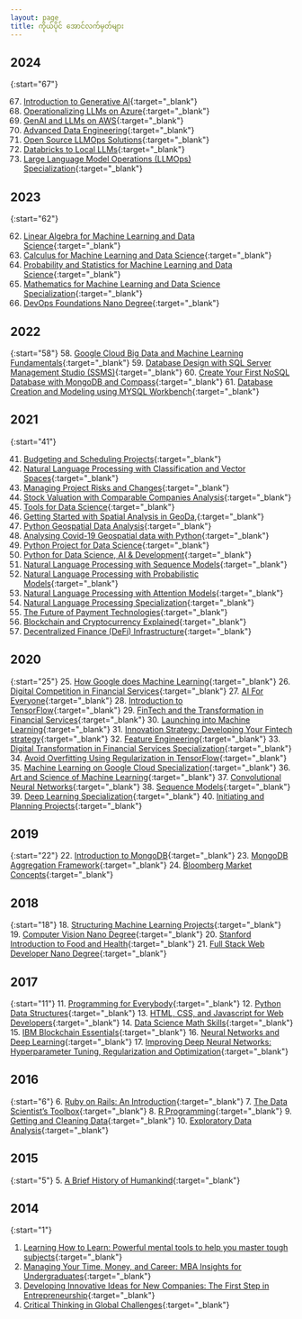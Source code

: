 ```yaml
---
layout: page
title: ကိုယ်ပိုင် အောင်လက်မှတ်များ
---
```


## 2024

{:start="67"}

67. [Introduction to Generative AI](https://www.coursera.org/account/accomplishments/certificate/JREEOCFK0JPN){:target="\_blank"}
68. [Operationalizing LLMs on Azure](https://www.coursera.org/account/accomplishments/certificate/2O8410PNY38V){:target="\_blank"}
69. [GenAI and LLMs on AWS](https://www.coursera.org/account/accomplishments/certificate/IUKVAFP9B9I4){:target="\_blank"}
70. [Advanced Data Engineering](https://www.coursera.org/account/accomplishments/certificate/FCBBRYQ1DSQJ){:target="\_blank"}
71. [Open Source LLMOps Solutions](https://www.coursera.org/account/accomplishments/certificate/O9972TQRHK5W){:target="\_blank"}
72. [Databricks to Local LLMs](https://www.coursera.org/account/accomplishments/certificate/KARJYVPJ3VK8){:target="\_blank"}
73. [Large Language Model Operations (LLMOps) Specialization](https://www.coursera.org/account/accomplishments/specialization/certificate/LS3E2X5NKHNA){:target="\_blank"}


## 2023 

{:start="62"}

62. [Linear Algebra for Machine Learning and Data Science](https://www.coursera.org/account/accomplishments/certificate/N26D2P6FG5ES){:target="\_blank"}
63. [Calculus for Machine Learning and Data Science](https://www.coursera.org/account/accomplishments/certificate/JW7S6YSVY9RD){:target="\_blank"}
64. [Probability and Statistics for Machine Learning and Data Science](https://www.coursera.org/account/accomplishments/certificate/N38SVJ5QFAL6){:target="\_blank"}
65. [Mathematics for Machine Learning and Data Science Specialization](https://www.coursera.org/account/accomplishments/specialization/certificate/7S466J8FQTDL){:target="\_blank"}
66. [DevOps Foundations Nano Degree](https://www.udacity.com/certificate/e/8c0fc744-cca1-11ed-9c17-cbdede8b15de){:target="\_blank"}

## 2022

{:start="58"}
58. [Google Cloud Big Data and Machine Learning Fundamentals](https://www.coursera.org/account/accomplishments/certificate/N3TCNV7ZGQ7S){:target="\_blank"}
59. [Database Design with SQL Server Management Studio (SSMS)](https://www.coursera.org/account/accomplishments/certificate/G6KTRT2YCEBK){:target="\_blank"}
60. [Create Your First NoSQL Database with MongoDB and Compass](https://www.coursera.org/account/accomplishments/certificate/ADHRJV3VKLUU){:target="\_blank"}
61. [Database Creation and Modeling using MYSQL Workbench](https://www.coursera.org/account/accomplishments/certificate/Y2QMVYAKX7SX){:target="\_blank"}


## 2021

{:start="41"}

41. [Budgeting and Scheduling Projects](https://www.coursera.org/account/accomplishments/certificate/LK4QAUPV25EP){:target="\_blank"}
42. [Natural Language Processing with Classification and Vector Spaces](https://www.coursera.org/account/accomplishments/certificate/TCY34AXUWS98){:target="\_blank"}
43. [Managing Project Risks and Changes](https://www.coursera.org/account/accomplishments/certificate/PUVEPH8HJFKE){:target="\_blank"}
44. [Stock Valuation with Comparable Companies Analysis](https://www.coursera.org/account/accomplishments/certificate/6Y5MTUSELQ6J){:target="\_blank"}
45. [Tools for Data Science](https://www.coursera.org/account/accomplishments/certificate/JN62YS9EMDQB){:target="\_blank"}
46. [Getting Started with Spatial Analysis in GeoDa,](https://www.coursera.org/account/accomplishments/certificate/38WBNK7X9QR6){:target="\_blank"}
47. [Python Geospatial Data Analysis](https://www.coursera.org/account/accomplishments/certificate/8D8FJ8C392HB){:target="\_blank"}
48. [Analysing Covid-19 Geospatial data with Python](https://www.coursera.org/account/accomplishments/certificate/VQF2N2YLQ39R){:target="\_blank"}
49. [Python Project for Data Science](https://www.coursera.org/account/accomplishments/certificate/YGCWV32C9PBH){:target="\_blank"}
50. [Python for Data Science, AI & Development](https://www.coursera.org/account/accomplishments/certificate/WLBJQG5NJWFT){:target="\_blank"}
51. [Natural Language Processing with Sequence Models](https://www.coursera.org/account/accomplishments/certificate/XQMFFRY9BW5A){:target="\_blank"}
52. [Natural Language Processing with Probabilistic Models](https://www.coursera.org/account/accomplishments/certificate/J6J5C5HUQ2AT){:target="\_blank"}
53. [Natural Language Processing with Attention Models](https://www.coursera.org/account/accomplishments/certificate/ALEXUD2QT7ER){:target="\_blank"}
54. [Natural Language Processing Specialization](https://www.coursera.org/account/accomplishments/specialization/certificate/QA3SAR3KF7QR){:target="\_blank"}
55. [The Future of Payment Technologies](https://www.coursera.org/account/accomplishments/certificate/NGXW8ARA8EBS){:target="\_blank"}
56. [Blockchain and Cryptocurrency Explained](https://www.coursera.org/account/accomplishments/certificate/RMXT3PPUD4VS){:target="\_blank"}
57. [Decentralized Finance (DeFi) Infrastructure](https://www.coursera.org/account/accomplishments/certificate/62TBG2MQ2RZM){:target="\_blank"}


## 2020

{:start="25"}
25. [How Google does Machine Learning](https://www.coursera.org/account/accomplishments/certificate/HWURNNW2UYZA){:target="\_blank"}
26. [Digital Competition in Financial Services](https://www.coursera.org/account/accomplishments/certificate/N76A3FB3NVK5){:target="\_blank"}
27. [AI For Everyone](https://www.coursera.org/account/accomplishments/certificate/5M3T59YYAAS2){:target="\_blank"}
28. [Introduction to TensorFlow](https://www.coursera.org/account/accomplishments/certificate/W6CSTBZ42Y48){:target="\_blank"}
29. [FinTech and the Transformation in Financial Services](https://www.coursera.org/account/accomplishments/certificate/5RDAGRS88M73){:target="\_blank"}
30. [Launching into Machine Learning](https://www.coursera.org/account/accomplishments/certificate/BMY6PLWW9JAS){:target="\_blank"}
31. [Innovation Strategy: Developing Your Fintech strategy](https://www.coursera.org/account/accomplishments/certificate/UVY6DQJJT73C){:target="\_blank"}
32. [Feature Engineering](https://www.coursera.org/account/accomplishments/certificate/X6UFA2XYVJMU){:target="\_blank"}
33. [Digital Transformation in Financial Services Specialization](https://www.coursera.org/account/accomplishments/specialization/certificate/ULJNYZAVA936){:target="\_blank"}
34. [Avoid Overfitting Using Regularization in TensorFlow](https://www.coursera.org/account/accomplishments/certificate/B4QJBF2UXFQU){:target="\_blank"}
35. [Machine Learning on Google Cloud Specialization](https://www.coursera.org/account/accomplishments/specialization/certificate/HVL3VQBL8QEY){:target="\_blank"}
36. [Art and Science of Machine Learning](https://www.coursera.org/account/accomplishments/certificate/P5346QBMQEB4){:target="\_blank"}
37. [Convolutional Neural Networks](https://www.coursera.org/account/accomplishments/certificate/GQ6NCRKBXKKS){:target="\_blank"}
38. [Sequence Models](https://www.coursera.org/account/accomplishments/certificate/VADEX523PYXY){:target="\_blank"}
39. [Deep Learning  Specialization](https://www.coursera.org/account/accomplishments/certificate/WNKV79G9HH3K){:target="\_blank"}
40. [Initiating and Planning Projects](https://www.coursera.org/account/accomplishments/certificate/6MVJWZZ6ZPEZ){:target="\_blank"}


## 2019

{:start="22"}
22. [Introduction to MongoDB](https://www.coursera.org/account/accomplishments/certificate/B85SSLVKJD9K){:target="\_blank"}
23. [MongoDB Aggregation Framework](https://www.coursera.org/account/accomplishments/certificate/6JXUKAYD4QQY){:target="\_blank"}
24. [Bloomberg Market Concepts](https://drive.google.com/file/d/1OC1d1IXZWjml_cVTmZBchEL8H1HTDqQ2/view?usp=drive_link){:target="\_blank"}
<br/>

## 2018

{:start="18"}
18. [Structuring Machine Learning Projects](https://www.coursera.org/account/accomplishments/certificate/29WN47SGHDB2){:target="\_blank"}
19. [Computer Vision Nano Degree](https://graduation.udacity.com/confirm/EMYNXV6R){:target="\_blank"}
20. [Stanford Introduction to Food and Health](https://www.coursera.org/account/accomplishments/certificate/Z8DLQKYA4LUD){:target="\_blank"}
21. [Full Stack Web Developer Nano Degree](https://graduation.udacity.com/confirm/DTGNJGEG){:target="\_blank"}
<br/>

## 2017
    
{:start="11"}
11. [Programming for Everybody](https://www.coursera.org/account/accomplishments/certificate/YNG3TEU7HYZK){:target="\_blank"}
12. [Python Data Structures](https://www.coursera.org/account/accomplishments/certificate/FC82VCKQKUNP){:target="\_blank"}
13. [HTML, CSS, and Javascript for Web Developers](https://www.coursera.org/account/accomplishments/certificate/PCE34P7YCLJ9){:target="\_blank"}
14. [Data Science Math Skills](https://www.coursera.org/account/accomplishments/certificate/92FVKKTE72V9){:target="\_blank"}
15. [IBM Blockchain Essentials](https://www.credly.com/badges/938ae94e-0ae2-4e51-ab13-119760af76f5){:target="\_blank"}
16. [Neural Networks and Deep Learning](https://www.coursera.org/account/accomplishments/certificate/WJSQL5KFGX45){:target="\_blank"}
17. [Improving Deep Neural Networks: Hyperparameter Tuning, Regularization and Optimization](https://www.coursera.org/account/accomplishments/certificate/9WV2J243AMWA){:target="\_blank"}
<br/>

## 2016

{:start="6"}
6. [Ruby on Rails: An Introduction](https://www.coursera.org/account/accomplishments/certificate/9DRJWCES5SML){:target="\_blank"}
7. [The Data Scientist’s Toolbox](https://www.coursera.org/account/accomplishments/certificate/A6LDM5EVHFYD){:target="\_blank"}
8. [R Programming](https://www.coursera.org/account/accomplishments/certificate/SYUJ7DFEZRR4){:target="\_blank"}
9. [Getting and Cleaning Data](https://www.coursera.org/account/accomplishments/certificate/7ZFSJ67CAZZS){:target="\_blank"}
10. [Exploratory Data Analysis](https://www.coursera.org/account/accomplishments/certificate/DSCJD2ALH98V){:target="\_blank"}
<br/>

## 2015

{:start="5"}
5. [A Brief History of Humankind](https://www.coursera.org/account/accomplishments/certificate/QPWKJA8QTY){:target="\_blank"}
<br/>

## 2014

{:start="1"}
1. [Learning How to Learn: Powerful mental tools to help you master tough subjects](https://www.coursera.org/account/accomplishments/certificate/2LYSLYTWM7){:target="\_blank"}
2. [Managing Your Time, Money, and Career: MBA Insights for Undergraduates](https://www.coursera.org/account/accomplishments/certificate/VQPN92BVLS){:target="\_blank"}
3. [Developing Innovative Ideas for New Companies: The First Step in Entrepreneurship](https://www.coursera.org/account/accomplishments/certificate/6DEWRHQZW5){:target="\_blank"}
4. [Critical Thinking in Global Challenges](https://drive.google.com/file/d/1O40lbvI-25rC5qsD02I7V8HQDvv2Hnyv/view?usp=drive_link){:target="\_blank"}